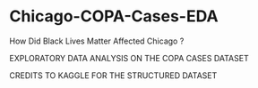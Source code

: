 # Chicago-COPA-Cases-EDA
How Did Black Lives Matter Affected Chicago ?

EXPLORATORY DATA ANALYSIS ON THE COPA CASES DATASET 

CREDITS TO KAGGLE FOR THE STRUCTURED DATASET 
